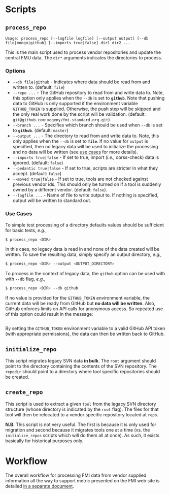 # Scripts

## `process_repo`

```text
Usage: process_repo [--logfile logfile] [--output output] [--db file|mongo|github] [--imports true|false] dir1 dir2 ...
```

This is the main script used to process vendor repositories and update the
central FMU data. The `dir*` arguments indicates the directories to process.

### Options

* `--db file|github` - Indicates where data should be read from and written to.
  (default: `file`)
* `--repo ...` - The GitHub repository to read from and write data to. Note,
  this option only applies when the `--db` is set to **`github`**. Note that
  pushing data to GitHub is only supported if the environment variable `GITHUB_TOKEN`
  is supplied. Otherwise, the push step will be skipped and the only real
  work done by the script will be validation.
  (default: `git@github.com:xogeny/fmi-standard.org.git`)
* `--branch ...` - Specifies which branch should be used when `--db` is set to **`github`**.
  (default: `master`)
* `--output ...` - The directory to read from and write data to. Note,
  this only applies when the `--db` is set to **`file`**. If no value for `output` is specified,
  then no legacy data will be used to initialize the processing and no data will be written (see
  [use cases](#use-cases) for more details).
* `--imports true|false` - If set to true, import (_i.e.,_ corss-check) data is ignored. (default: `false`)
* `--pedantic true|false` - If set to true, scripts are stricter in what they accept. (default: `false`)
* `--moved true|false` - If set to true, tools are not checked against previous vendor ids. This should only
  be turned on if a tool is suddenly owned by a different vendor. (default: `false`).
* `--logfile ...` - Name of file to write output to. If nothing is specified, output will be written
  to standard out.

### Use Cases

To simple test processing of a directory defaults values should be sufficient for basic tests, _e.g._,

```sh
$ process_repo <DIR>
```

In this caes, no legacy data is read in and none of the data created will be written. To save the resulting
data, simply specify an output directory, _e.g.,_

```sh
$ process_repo <DIR> --output <OUTPUT_DIRECTORY>
```

To process in the context of legacy data, the `github` option can be used with with `--db` flag, _e.g._,

```sh
$ process_repo <DIR> --db github
```

If no value is provided for the `GITHUB_TOKEN` environment variable, the current data will be ready from
GitHub but **no data will be written**. Also, GitHub enforces limits on API calls for anonymous access.
So repeated use of this option could result in the message:

```

```

By setting the `GITHUB_TOKEN` environment variable to a valid GitHub API token (with appropriate permissions),
the data can then be written back to GitHub.

## `initialize_repo`

This script migrates legacy SVN data **in bulk**. The `root` argument should
point to the directory containing the contents of the SVN repository. The
`repodir` should point to a directory where tool specific repositories should
be created.

## `create_repo`

This script is used to extract a given `tool` from the legacy SVN directory structure
(whose directory is indicated by the `root` flag). The files for that tool will then
be relocated to a vendor specific repository located at `repo`.

**N.B.** This script is not very useful. The first is because it is only used for
migration and second because it migrates tools one at a time (vs. the `initialize_repos`
scripts which will do them all at once). As such, it exists basically for historical
purposes only.

# Workflow

The overall workflow for processing FMI data from vendor supplied information all the
way to support metric presented on the FMI web site is detailed
[in a separate document](WORKFLOW.md).

